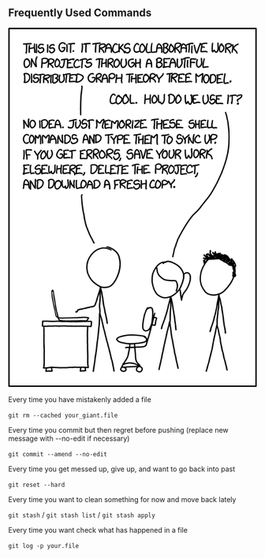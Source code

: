 ## Frequently Used Commands

![xkcd](xkcd.png)

Every time you have mistakenly added a file

`git rm --cached your_giant.file`

Every time you commit but then regret before pushing (replace new message with --no-edit if necessary)

`git commit --amend --no-edit`

Every time you get messed up, give up, and want to go back into past

`git reset --hard`

Every time you want to clean something for now and move back lately

`git stash` / `git stash list` / `git stash apply`

Every time you want check what has happened in a file

`git log -p your.file`

